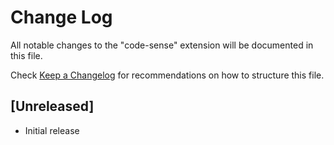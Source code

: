 # Change Log

All notable changes to the "code-sense" extension will be documented in this file.

Check [Keep a Changelog](http://keepachangelog.com/) for recommendations on how to structure this file.

## [Unreleased]

- Initial release